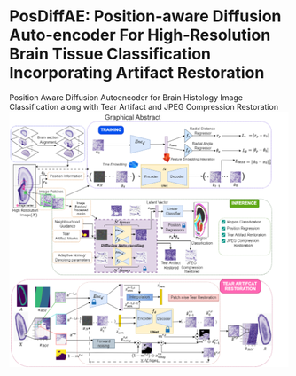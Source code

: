 # PosDiffAE: Position-aware Diffusion Auto-encoder For High-Resolution Brain Tissue Classification Incorporating Artifact Restoration
Position Aware Diffusion Autoencoder for Brain Histology Image Classification along with Tear Artifact and JPEG Compression Restoration
![Inference Flow](https://github.com/ayantikadas/PosDiffAE_/blob/main/Images/PosDiffAE_Graphical_Abstract.png)

